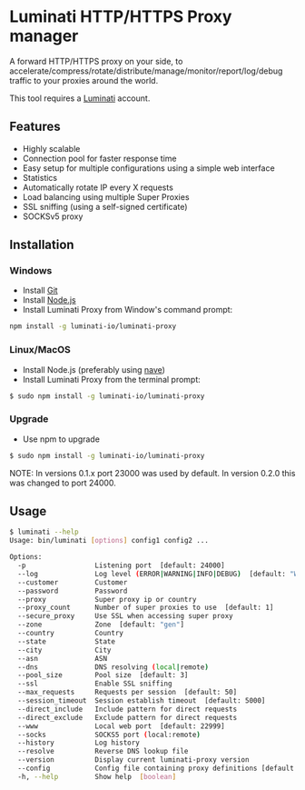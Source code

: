 # Luminati HTTP/HTTPS Proxy manager

A forward HTTP/HTTPS proxy on your side, to accelerate/compress/rotate/distribute/manage/monitor/report/log/debug traffic to your proxies around the world.

This tool requires a [Luminati](https://luminati.io/?cam=github-proxy) account.

## Features
- Highly scalable
- Connection pool for faster response time
- Easy setup for multiple configurations using a simple web interface
- Statistics
- Automatically rotate IP every X requests
- Load balancing using multiple Super Proxies
- SSL sniffing (using a self-signed certificate)
- SOCKSv5 proxy

## Installation

### Windows
- Install [Git](https://git-scm.com/download/win)
- Install [Node.js](https://nodejs.org/en/download/)
- Install Luminati Proxy from Window's command prompt:
```sh
npm install -g luminati-io/luminati-proxy
```

### Linux/MacOS
- Install Node.js (preferably using [nave](https://github.com/isaacs/nave))
- Install Luminati Proxy from the terminal prompt:
```sh
$ sudo npm install -g luminati-io/luminati-proxy
```

### Upgrade
- Use npm to upgrade
```sh
$ sudo npm install -g luminati-io/luminati-proxy
```
NOTE: In versions 0.1.x port 23000 was used by default. In version 0.2.0 this was changed to port 24000.

## Usage
```sh
$ luminati --help
Usage: bin/luminati [options] config1 config2 ...

Options:
  -p                 Listening port  [default: 24000]
  --log              Log level (ERROR|WARNING|INFO|DEBUG)  [default: "WARNING"]
  --customer         Customer
  --password         Password
  --proxy            Super proxy ip or country
  --proxy_count      Number of super proxies to use  [default: 1]
  --secure_proxy     Use SSL when accessing super proxy
  --zone             Zone  [default: "gen"]
  --country          Country
  --state            State
  --city             City
  --asn              ASN
  --dns              DNS resolving (local|remote)
  --pool_size        Pool size  [default: 3]
  --ssl              Enable SSL sniffing
  --max_requests     Requests per session  [default: 50]
  --session_timeout  Session establish timeout  [default: 5000]
  --direct_include   Include pattern for direct requests
  --direct_exclude   Exclude pattern for direct requests
  --www              Local web port  [default: 22999]
  --socks            SOCKS5 port (local:remote)
  --history          Log history
  --resolve          Reverse DNS lookup file
  --version          Display current luminati-proxy version
  --config           Config file containing proxy definitions [default: ".luminati.json"]
  -h, --help         Show help  [boolean]
```
